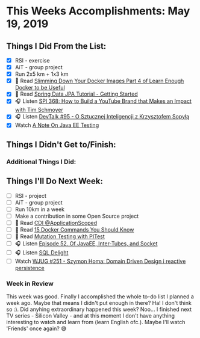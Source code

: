 # This Weeks Accomplishments: May 19, 2019

## Things I Did From the List:

- [x] RSI - exercise
- [x] AiT - group project
- [x] Run 2x5 km + 1x3 km
- [x] 📗 Read [Slimming Down Your Docker Images Part 4 of Learn Enough Docker to be Useful](https://towardsdatascience.com/slimming-down-your-docker-images-275f0ca9337e)
- [x] 📗 Read [Spring Data JPA Tutorial - Getting Started](https://www.javaguides.net/2018/11/spring-data-jpa-tutorial-getting-started.html)
- [x] 🎧 Listen [SPI 368: How to Build a YouTube Brand that Makes an Impact with Tim Schmoyer](https://www.smartpassiveincome.com/podcasts/how-to-build-a-youtube-brand-that-makes-an-impact-with-tim-schmoyer/)
- [x] 🎧 Listen [DevTalk #95 - O Sztucznej Inteligencji z Krzysztofem Sopyłą](https://www.youtube.com/watch?v=MtYMoYE0_Z0)
- [x] Watch [A Note On Java EE Testing](https://youtu.be/x4Fxur-0SB0)

## Things I Didn't Get to/Finish:


### Additional Things I Did:


## Things I'll Do Next Week:

- [ ] RSI - project
- [ ] AiT - group project
- [ ] Run 10km in a week
- [ ] Make a contribution in some Open Source project
- [ ] 📗 Read [CDI @ApplicationScoped](http://tomee.apache.org/examples-trunk/cdi-application-scope/)
- [ ] 📗 Read [15 Docker Commands You Should Know](https://towardsdatascience.com/15-docker-commands-you-should-know-970ea5203421)
- [ ] 📗 Read [Mutation Testing with PITest](https://www.baeldung.com/java-mutation-testing-with-pitest)
- [ ] 🎧 Listen [Episode 52. Of JavaEE, Inter-Tubes, and Socket](https://www.javapubhouse.com/2015/07/episode-52-of-javaee-inter-tubes-and.html)
- [ ] 🎧 Listen [SQL Delight](http://talkingkotlin.com/sql-delight/)
- [ ] Watch [WJUG #251 - Szymon Homa: Domain Driven Design i reactive persistence](https://youtu.be/ImQqcCklNFc)

### Week in Review
This week was good. Finally I accomplished the whole to-do list I planned a week ago. Maybe that means I didn't put enough in there? Ha! I don't think so :). Did anyhing extraordinary happened this week? Noo... I finished next TV series - Silicon Valley - and at this moment I don't have anything interesting to watch and learn from (learn English ofc.). Maybe I'll watch 'Friends' once again? 😅 
